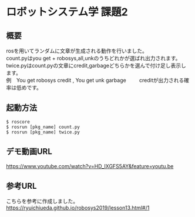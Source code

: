 # ロボットシステム学 課題2

## 概要
rosを用いてランダムに文章が生成される動作を行いました。  
count.pyはyou get + robosys,all,unkのうちどれかが選ばれ出力されます。  
twice.pyはcount.pyの文章にcredit,garbageどちらかを選んで付け足し表示します。  
例　You get robosys credit  , You get unk garbage 　　
creditが出力される確率は低めです。

## 起動方法
    $ roscore  
    $ rosrun [pkg_name] count.py  
    $ rosrun [pkg_name] twice.py
      
## デモ動画URL
https://www.youtube.com/watch?v=HD_IXGFS5AY&feature=youtu.be

## 参考URL
こちらを参考に作成しました。
https://ryuichiueda.github.io/robosys2019/lesson13.html#/1
